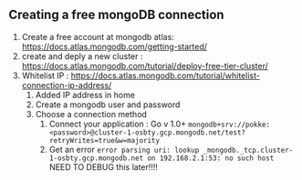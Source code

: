 ## Creating a free mongoDB connection

1. Create a free account at mongodb atlas: https://docs.atlas.mongodb.com/getting-started/
2. create and deply a new cluster : https://docs.atlas.mongodb.com/tutorial/deploy-free-tier-cluster/
3. Whitelist IP : https://docs.atlas.mongodb.com/tutorial/whitelist-connection-ip-address/
    1. Added IP address in home 
    2. Create a mongodb user and password
    3. Choose a connection method
        1. Connect your application : Go v 1.0+
        `mongodb+srv://pokke:<password>@cluster-1-osbty.gcp.mongodb.net/test?retryWrites=true&w=majority`
        2. Get an error 
        `error parsing uri: lookup _mongodb._tcp.cluster-1-osbty.gcp.mongodb.net on 192.168.2.1:53: no such host`
        NEED TO DEBUG this later!!!!
